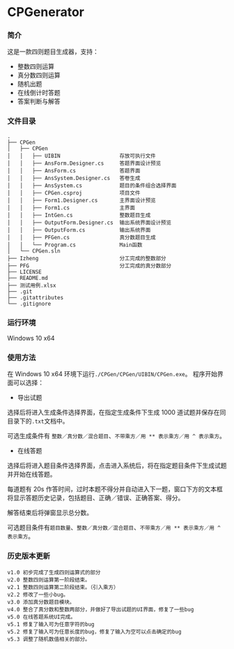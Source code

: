 ﻿# CPGenerator 
### 简介
这是一款四则题目生成器，支持：
- 整数四则运算
- 真分数四则运算
- 随机出题
- 在线倒计时答题
- 答案判断与解答
### 文件目录
```
.
├── CPGen
│   ├── CPGen                       
│   │   ├── UIBIN                   存放可执行文件
│   │   ├── AnsForm.Designer.cs     答题界面设计预览
│   │   ├── AnsForm.cs              答题界面
│   │   ├── AnsSystem.Designer.cs   答卷生成
│   │   ├── AnsSystem.cs            题目的条件组合选择界面
│   │   ├── CPGen.csproj            项目文件
│   │   ├── Form1.Designer.cs       主界面设计预览
│   │   ├── Form1.cs                主界面
│   │   ├── IntGen.cs               整数题目生成
│   │   ├── OutputForm.Designer.cs  输出系统界面设计预览
│   │   ├── OutputForm.cs           输出系统界面
│   │   ├── PFGen.cs                真分数题目生成
│   │   └── Program.cs              Main函数            
│   └── CPGen.sln                   
├── Izheng                          分工完成的整数部分
├── PFG                             分工完成的真分数部分
├── LICENSE
├── README.md
├── 测试用例.xlsx
├── .git
├── .gitattributes
└── .gitignore
```
### 运行环境
Windows 10 x64
### 使用方法
在 Windows 10 x64 环境下运行`./CPGen/CPGen/UIBIN/CPGen.exe`。
程序开始界面可以选择：
- 导出试题

选择后将进入生成条件选择界面，在指定生成条件下生成 1000 道试题并保存在同目录下的`.txt`文档中。

可选生成条件有 `整数／真分数／混合题目`、`不带乘方／用 ** 表示乘方／用 ^ 表示乘方`。
- 在线答题

选择后将进入题目条件选择界面，点击进入系统后，将在指定题目条件下生成试题并开始在线答题。

每道题有 20s 作答时间，过时本题不得分并自动进入下一题，窗口下方的文本框将显示答题历史记录，包括题目、正确／错误、正确答案、得分。

解答结束后将弹窗显示总分数。

可选题目条件有`题目数量`、`整数／真分数／混合题目`、`不带乘方／用 ** 表示乘方／用 ^ 表示乘方`。

### 历史版本更新
```
v1.0 初步完成了生成四则运算式的部分  
v2.0 整数四则运算第一阶段结束。  
v2.1 整数四则运算第二阶段结束。（引入乘方）  
v2.2 修改了一些小bug。  
v3.0 添加真分数题目模块。  
v4.0 整合了真分数和整数两部分，并做好了导出试题的UI界面，修复了一些bug  
v5.0 在线答题系统UI完成。  
v5.1 修复了输入可为任意字符的bug  
v5.2 修复了输入可为任意长度的bug，修复了输入为空可以点击确定的bug  
v5.3 调整了随机数值相关的部分。  
``` 
